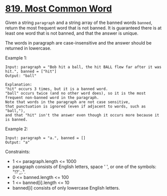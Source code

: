 # [819. Most Common Word](https://leetcode.com/problems/most-common-word/description/)

Given a string `paragraph` and a string array of the banned words `banned`, return the most frequent word that is not banned. It is guaranteed there is at least one word that is not banned, and that the answer is unique.

The words in paragraph are case-insensitive and the answer should be returned in lowercase.

 

Example 1:

    Input: paragraph = "Bob hit a ball, the hit BALL flew far after it was hit.", banned = ["hit"]
    Output: "ball"

    Explanation: 
    "hit" occurs 3 times, but it is a banned word.
    "ball" occurs twice (and no other word does), so it is the most frequent non-banned word in the paragraph. 
    Note that words in the paragraph are not case sensitive,
    that punctuation is ignored (even if adjacent to words, such as "ball,"), 
    and that "hit" isn't the answer even though it occurs more because it is banned.

Example 2:

    Input: paragraph = "a.", banned = []
    Output: "a"
 

Constraints:

* 1 <= paragraph.length <= 1000
* paragraph consists of English letters, space ' ', or one of the symbols: "!?',;.".
* 0 <= banned.length <= 100
* 1 <= banned[i].length <= 10
* banned[i] consists of only lowercase English letters.
